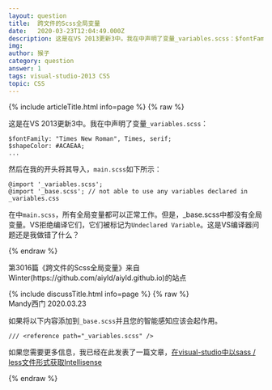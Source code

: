 ```yaml
---
layout: question
title:  跨文件的Scss全局变量
date:   2020-03-23T12:04:49.000Z
description: 这是在VS 2013更新3中。我在中声明了变量_variables.scss：$fontFamily  "Times New Roman", Time...
img: 
author: 猴子
category: question
answer: 1
tags: visual-studio-2013 CSS
topic: CSS
---
```

<div class="article-root">
  <div class="article">
    {% include articleTitle.html info=page %}
    {% raw %}
    <div class="article-content"><p><font style="vertical-align: inherit;"><font style="vertical-align: inherit;">这是在VS 2013更新3中。我在中声明了变量</font></font><code>_variables.scss</code><font style="vertical-align: inherit;"><font style="vertical-align: inherit;">：</font></font></p>

<pre><code>$fontFamily: "Times New Roman", Times, serif;<font></font>
$shapeColor: #ACAEAA;<font></font>
...<font></font>
</code></pre>

<p><font style="vertical-align: inherit;"><font style="vertical-align: inherit;">然后在我的开头将其导入，</font></font><code>main.scss</code><font style="vertical-align: inherit;"><font style="vertical-align: inherit;">如下所示：</font></font></p>

<pre><code>@import '_variables.scss';<font></font>
@import '_base.scss'; // not able to use any variables declared in _variables.css<font></font>
</code></pre>

<p><font style="vertical-align: inherit;"><font style="vertical-align: inherit;">在中</font></font><code>main.scss</code><font style="vertical-align: inherit;"><font style="vertical-align: inherit;">，所有全局变量都可以正常工作。</font><font style="vertical-align: inherit;">但是，_base.scss中都没有全局变量。</font><font style="vertical-align: inherit;">VS拒绝编译它们，它们被标记为</font></font><code>Undeclared Variable</code><font style="vertical-align: inherit;"><font style="vertical-align: inherit;">。</font><font style="vertical-align: inherit;">这是VS编译器问题还是我做错了什么？  </font></font></p></div>
    {% endraw %}
  </div>
  <p class="winter_mark">第3016篇《跨文件的Scss全局变量》来自Winter(https://github.com/aiyld/aiyld.github.io)的站点</p>
  <div class="discuss-wrapper">
    {% include discussTitle.html info=page %}
    {% raw %}
    <div class="discuss-item">
        <div class="discuss-parent">
          <div class="discuss-meta">
            <span class="discuss-user">Mandy西门</span>
            <span class="discuss-time">2020.03.23</span>
          </div>
          <div class="discuss-comment"><p><font style="vertical-align: inherit;"><font style="vertical-align: inherit;">如果将以下内容添加到</font></font><code>_base.scss</code><font style="vertical-align: inherit;"><font style="vertical-align: inherit;">并且您的智能感知应该会起作用。</font></font></p>

<pre><code>/// &lt;reference path="_variables.scss" /&gt;
</code></pre>

<p><font style="vertical-align: inherit;"><font style="vertical-align: inherit;">如果您需要更多信息，我已经在此发表了一篇文章，</font></font><a href="http://www.iambacon.co.uk/blog/get-intellisense-in-sass-less-files-in-visual-studio"><font style="vertical-align: inherit;"><font style="vertical-align: inherit;">在visual-studio中以sass / less文件形式获取Intellisense</font></font></a></p></div>
        </div></div>
    {% endraw %}
  </div>
<div>

